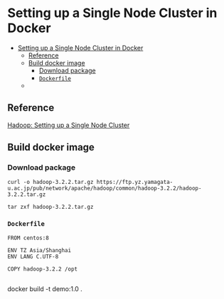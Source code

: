 # Setting up a Single Node Cluster in Docker

- [Setting up a Single Node Cluster in Docker](#setting-up-a-single-node-cluster-in-docker)
  - [Reference](#reference)
  - [Build docker image](#build-docker-image)
    - [Download package](#download-package)
    - [`Dockerfile`](#dockerfile)
  - [](#)

## Reference

[Hadoop: Setting up a Single Node Cluster](https://hadoop.apache.org/docs/r3.2.2/hadoop-project-dist/hadoop-common/SingleCluster.html)

## Build docker image

### Download package

    curl -o hadoop-3.2.2.tar.gz https://ftp.yz.yamagata-u.ac.jp/pub/network/apache/hadoop/common/hadoop-3.2.2/hadoop-3.2.2.tar.gz
    
    tar zxf hadoop-3.2.2.tar.gz

### `Dockerfile`

    FROM centos:8

    ENV TZ Asia/Shanghai
    ENV LANG C.UTF-8

    COPY hadoop-3.2.2 /opt

## 

docker build -t demo:1.0 .
